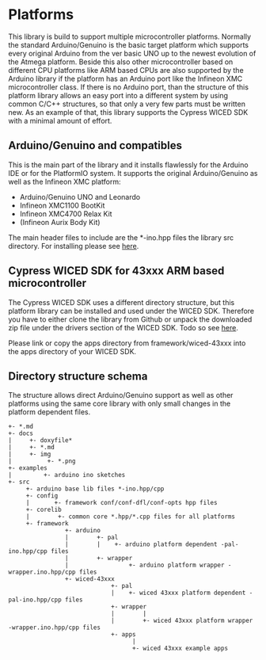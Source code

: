 # Platforms

This library is build to support multiple microcontroller platforms.
Normally the standard Arduino/Genuino is the basic target platform which supports every original Arduino
from the ver basic UNO up to the newest evolution of the Atmega platform.
Beside this also other microcontroller based on different CPU platforms like ARM based CPUs are also supported
by the Arduino library if the platform has an Arduino port like the Infineon XMC microcontroller class.
If there is no Arduino port, than the structure of this platform library allows an easy port
into a different system by using common C/C++ structures, so that only a very few parts must
be written new. As an example of that, this library supports the Cypress WICED SDK with a minimal
amount of effort.

## Arduino/Genuino and compatibles

This is the main part of the library and it installs flawlessly for the Arduino IDE or for the PlatformIO system.
It supports the original Arduino/Genuino as well as the Infineon XMC platform:
* Arduino/Genuino UNO and Leonardo
* Infineon XMC1100 BootKit
* Infineon XMC4700 Relax Kit
* (Infineon Aurix Body Kit)

The main header files to include are the *-ino.hpp files the library src directory. For installing
please see [here](Installation.md).

## Cypress WICED SDK for 43xxx ARM based microcontroller

The Cypress WICED SDK uses a different directory structure, but this platform library can
be installed and used under the WICED SDK. Therefore you have to either clone the library from
Github or unpack the downloaded zip file under the drivers section of the WICED SDK.
Todo so see [here](Installation.md).

Please link or copy the apps directory from framework/wiced-43xxx into the apps directory of your WICED SDK.


## Directory structure schema

The structure allows direct Arduino/Genuino support as well as other platforms using the same
core library with only small changes in the platform dependent files.

```.
+- *.md
+- docs
|     +- doxyfile*
|     +- *.md
|     +- img
|          +- *.png
+- examples
|         +- arduino ino sketches
+- src
     +- arduino base lib files *-ino.hpp/cpp
     +- config
     |       +- framework conf/conf-dfl/conf-opts hpp files
     +- corelib
     |        +- common core *.hpp/*.cpp files for all platforms
     +- framework
                +- arduino
                |        +- pal
                |        |    +- arduino platform dependent -pal-ino.hpp/cpp files
                |        +- wrapper
                |                 +- arduino platform wrapper -wrapper.ino.hpp/cpp files
                +- wiced-43xxx
                             +- pal
                             |    +- wiced 43xxx platform dependent -pal-ino.hpp/cpp files
                             +- wrapper
                             |        |
                             |        +- wiced 43xxx platform wrapper -wrapper.ino.hpp/cpp files
                             +- apps
                                   |
                                   +- wiced 43xxx example apps
```







